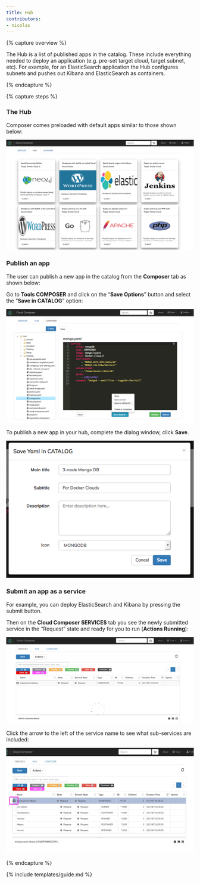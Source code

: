 ```yaml
---
title: Hub
contributors:
- nicolas
---
```


{% capture overview %}

The Hub is a list of published apps in the catalog. These include everything needed to deploy an application (e.g. pre-set target cloud, target subnet, etc). For example, for an ElasticSearch application the Hub configures subnets and pushes out Kibana and ElasticSearch as containers.

{% endcapture %}



{% capture steps %}

### The Hub

Composer comes preloaded with default apps similar to those shown below:

<img src="/media/image52.png">

### Publish an app

The user can publish a new app in the catalog from the **Composer** tab as shown below:

Go to **Tools  COMPOSER** and click on the “**Save Options**” button and select the “**Save in CATALOG**” option:

<img src="/media/image53.png">

To publish a new app in your hub, complete the dialog window, click **Save**.

<img src="/media/image54.png">


### Submit an app as a service

For example, you can deploy ElasticSearch and Kibana by pressing the submit button.

Then on the **Cloud Composer  SERVICES** tab you see the newly submitted service in the “Request” state and ready for you to run (**Actions  Running**):

<img src="/media/image55.png">

Click the arrow to the left of the service name to see what sub-services are included:

<img src="/media/image56.jpg">

{% endcapture %}


{% include templates/guide.md %}
